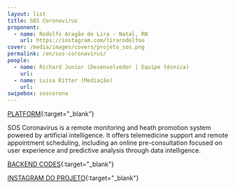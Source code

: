 ```yaml
---
layout: list
title: SOS Coronavirus
proponent:
  - name: Rodolfo Aragão de Lira - Natal, RN 
    url: https://instagram.com/lirarodolfoo 
cover: /media/images/covers/projeto_sos.png
permalink: /en/sos-coronavirus/
people:
  - name: Richard Junior (Desenvolvedor | Equipe técnica)
    url: 
  - name: Luisa Ritter (Mediação)
    url: 
swipebox: soscorona
---
```


[PLATFORM](https://soscoronavirus.bubbleapps.io/){:target="_blank"}

SOS Coronavirus is a remote monitoring and heath promotion system powered by artificial intelligence. It offers telemedicine support and remote appointment scheduling, including an online pre-consultation focused on user experience and predictive analysis through data intelligence.

[BACKEND CODES](https://github.com/richardjlv/UpSaude){:target="_blank"}


[INSTAGRAM DO PROJETO](https://instagram.com/upsaudeapp){:target="_blank"}